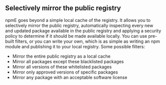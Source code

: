 <!--
title: Managing whitelists
-->

## Selectively mirror the public registry

npmE goes beyond a simple local cache of the registry. It allows you to
selectively mirror the public registry, automatically inspecting every new and
updated package available in the public registry and applying a security
policy to determine if it should be made available locally. You can use
pre-built filters, or you can write your own, which is as simple as writing
an npm module and publishing it to your local registry. Some possible filters:

- Mirror the entire public registry as a local cache
- Mirror all packages except these blacklisted packages
- Mirror all versions of these whitelisted packages
- Mirror only approved versions of specific packages
- Mirror any package with an acceptable software license
